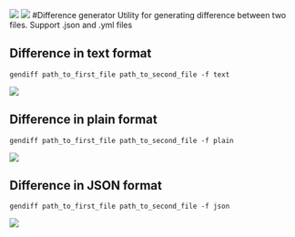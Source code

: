 <a href="https://travis-ci.org/Lelikov/python-project-lvl2"><img src="https://travis-ci.org/Lelikov/python-project-lvl2.svg?branch=master"></a>
<a href="https://codeclimate.com/github/Lelikov/python-project-lvl2/maintainability"><img src="https://api.codeclimate.com/v1/badges/1e451f4c91cd28c3176c/maintainability" /></a>
#Difference generator
Utility for generating difference between two files.
Support .json and .yml files
## Difference in text format
```
gendiff path_to_first_file path_to_second_file -f text
```
<a href="https://asciinema.org/a/5fEYkRZFLXVZRwuewZWwDMxyZ" target="_blank"><img src="https://asciinema.org/a/5fEYkRZFLXVZRwuewZWwDMxyZ.svg" /></a>
## Difference in plain format
```
gendiff path_to_first_file path_to_second_file -f plain
```
<a href="https://asciinema.org/a/lRTc6eyiUSh7GeT1OshguCOra" target="_blank"><img src="https://asciinema.org/a/lRTc6eyiUSh7GeT1OshguCOra.svg" /></a>
## Difference in JSON format
```
gendiff path_to_first_file path_to_second_file -f json
```
<a href="https://asciinema.org/a/3Q3vf12MuolsBuOQQGub1jaD7" target="_blank"><img src="https://asciinema.org/a/3Q3vf12MuolsBuOQQGub1jaD7.svg" /></a>